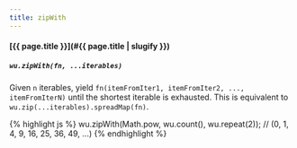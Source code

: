 ```yaml
---
title: zipWith
---
```

#### [{{ page.title }}](#{{ page.title | slugify }})
##### `wu.zipWith(fn, ...iterables)`

Given `n` iterables, yield `fn(itemFromIter1, itemFromIter2, ...,
itemFromIterN)` until the shortest iterable is exhausted. This is equivalent to
`wu.zip(...iterables).spreadMap(fn)`.

{% highlight js %}
wu.zipWith(Math.pow, wu.count(), wu.repeat(2));
// (0, 1, 4, 9, 16, 25, 36, 49, ...)
{% endhighlight %}
